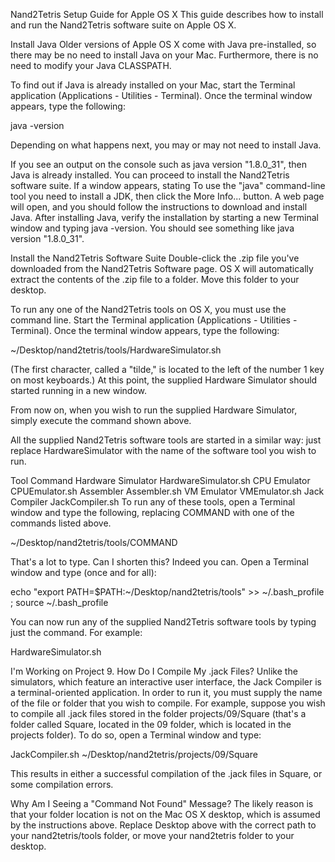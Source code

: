 Nand2Tetris Setup Guide for Apple OS X
This guide describes how to install and run the Nand2Tetris software suite on Apple OS X.

Install Java
Older versions of Apple OS X come with Java pre-installed, so there may be no need to install Java on your Mac. Furthermore, there is no need to modify your Java CLASSPATH.

To find out if Java is already installed on your Mac, start the Terminal application (Applications - Utilities - Terminal). Once the terminal window appears, type the following:

java -version

Depending on what happens next, you may or may not need to install Java.

If you see an output on the console such as java version "1.8.0_31", then Java is already installed. You can proceed to install the Nand2Tetris software suite.
If a window appears, stating To use the "java" command-line tool you need to install a JDK, then click the More Info... button. A web page will open, and you should follow the instructions to download and install Java.
After installing Java, verify the installation by starting a new Terminal window and typing java -version. You should see something like java version "1.8.0_31".

Install the Nand2Tetris Software Suite
Double-click the .zip file you've downloaded from the Nand2Tetris Software page. OS X will automatically extract the contents of the .zip file to a folder. Move this folder to your desktop.

To run any one of the Nand2Tetris tools on OS X, you must use the command line. Start the Terminal application (Applications - Utilities - Terminal). Once the terminal window appears, type the following:

~/Desktop/nand2tetris/tools/HardwareSimulator.sh

(The first character, called a "tilde," is located to the left of the number 1 key on most keyboards.) At this point, the supplied Hardware Simulator should started running in a new window.

From now on, when you wish to run the supplied Hardware Simulator, simply execute the command shown above.

All the supplied Nand2Tetris software tools are started in a similar way: just replace HardwareSimulator with the name of the software tool you wish to run.

Tool    Command
Hardware Simulator    HardwareSimulator.sh
CPU Emulator    CPUEmulator.sh
Assembler    Assembler.sh
VM Emulator    VMEmulator.sh
Jack Compiler    JackCompiler.sh
To run any of these tools, open a Terminal window and type the following, replacing COMMAND with one of the commands listed above.

~/Desktop/nand2tetris/tools/COMMAND

That's a lot to type. Can I shorten this?
Indeed you can. Open a Terminal window and type (once and for all):

echo "export PATH=$PATH:~/Desktop/nand2tetris/tools" >> ~/.bash_profile ; source ~/.bash_profile

You can now run any of the supplied Nand2Tetris software tools by typing just the command. For example:

HardwareSimulator.sh

I'm Working on Project 9. How Do I Compile My .jack Files?
Unlike the simulators, which feature an interactive user interface, the Jack Compiler is a terminal-oriented application. In order to run it, you must supply the name of the file or folder that you wish to compile. For example, suppose you wish to compile all .jack files stored in the folder projects/09/Square (that's a folder called Square, located in the 09 folder, which is located in the projects folder). To do so, open a Terminal window and type:

JackCompiler.sh ~/Desktop/nand2tetris/projects/09/Square

This results in either a successful compilation of the .jack files in Square, or some compilation errors.

Why Am I Seeing a "Command Not Found" Message?
The likely reason is that your folder location is not on the Mac OS X desktop, which is assumed by the instructions above. Replace Desktop above with the correct path to your nand2tetris/tools folder, or move your nand2tetris folder to your desktop.
